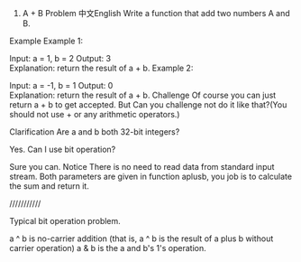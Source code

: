 1. A + B Problem
中文English
Write a function that add two numbers A and B.

Example
Example 1:

Input:  a = 1, b = 2
Output: 3	
Explanation: return the result of a + b.
Example 2:

Input:  a = -1, b = 1
Output: 0	
Explanation: return the result of a + b.
Challenge
Of course you can just return a + b to get accepted. But Can you challenge not do it like that?(You should not use + or any arithmetic operators.)

Clarification
Are a and b both 32-bit integers?

Yes.
Can I use bit operation?

Sure you can.
Notice
There is no need to read data from standard input stream. Both parameters are given in function aplusb, you job is to calculate the sum and return it.

///////////

Typical bit operation problem.

a ^ b is no-carrier addition (that is, a ^ b is the result of a plus b without carrier operation)
a & b is the a and b's 1's operation.

